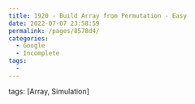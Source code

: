 ```yaml
---
title: 1920 - Build Array from Permutation - Easy
date: 2022-07-07 23:58:59
permalink: /pages/8578d4/
categories:
  - Google
  - Incomplete
tags:
  - 
---
```

tags: [Array, Simulation]